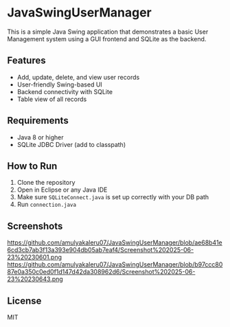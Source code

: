 # JavaSwingUserManager

This is a simple Java Swing application that demonstrates a basic User Management system using a GUI frontend and SQLite as the backend.

## Features
- Add, update, delete, and view user records
- User-friendly Swing-based UI
- Backend connectivity with SQLite
- Table view of all records

## Requirements
- Java 8 or higher
- SQLite JDBC Driver (add to classpath)

## How to Run
1. Clone the repository
2. Open in Eclipse or any Java IDE
3. Make sure `SQLiteConnect.java` is set up correctly with your DB path
4. Run `connection.java`

## Screenshots

https://github.com/amulyakaleru07/JavaSwingUserManager/blob/ae68b41e6cd3cb7ab3f13a393e904db05ab7eaf4/Screenshot%202025-06-23%20230601.png
https://github.com/amulyakaleru07/JavaSwingUserManager/blob/b97ccc8087e0a350c0ed0f1d147d42da308962d6/Screenshot%202025-06-23%20230643.png
## License
MIT
